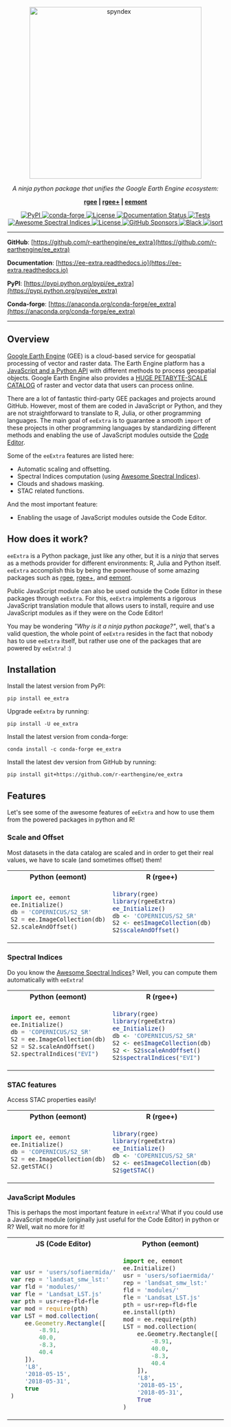 <p align="center">
  <a href="https://github.com/r-earthengine/ee_extra"><img src="https://raw.githubusercontent.com/r-earthengine/ee_extra/master/docs/_static/logo.png" alt="spyndex" width="400"></a>
</p>
<p align="center">
    <em>A ninja python package that unifies the Google Earth Engine ecosystem:</em>
</p>
<p align="center">
    <b><a href="https://github.com/r-spatial/rgee" target="_blank">
    rgee</a> | <a href="https://github.com/r-earthengine/rgeeExtra" target="_blank">
    rgee+</a> | <a href="https://github.com/davemlz/eemont" target="_blank">
    eemont</a> </b>
</p>
<p align="center">
<a href='https://pypi.python.org/pypi/ee_extra'>
    <img src='https://img.shields.io/pypi/v/ee_extra.svg' alt='PyPI' />
</a>
<a href='https://anaconda.org/conda-forge/ee_extra'>
    <img src='https://img.shields.io/conda/vn/conda-forge/ee_extra.svg' alt='conda-forge' />
</a>
<a href="https://opensource.org/licenses/Apache-2.0" target="_blank">
    <img src="https://img.shields.io/badge/License-Apache%202.0-blue.svg" alt="License">
</a>
<a href='https://ee-extra.readthedocs.io/en/latest/?badge=latest'>
    <img src='https://readthedocs.org/projects/ee-extra/badge/?version=latest' alt='Documentation Status' />
</a>
<a href="https://github.com/r-earthengine/ee_extra/actions/workflows/tests.yml" target="_blank">
    <img src="https://github.com/r-earthengine/ee_extra/actions/workflows/tests.yml/badge.svg" alt="Tests">
</a>
<a href="https://github.com/r-earthengine/ee_extra/actions/workflows/update_awesome_spectral_indices.yml" target="_blank">
    <img src="https://github.com/r-earthengine/ee_extra/actions/workflows/update_awesome_spectral_indices.yml/badge.svg" alt="Awesome Spectral Indices">
</a>
<a href="https://github.com/r-earthengine/ee_extra/actions/workflows/update_gee_stac_ids.yml" target="_blank">
    <img src="https://github.com/r-earthengine/ee_extra/actions/workflows/update_gee_stac_ids.yml/badge.svg" alt="License">
</a>
<a href="https://github.com/r-earthengine/ee_extra/actions/workflows/update_gee_stac_scale_offset.yml" target="_blank">
    <img src="https://github.com/r-earthengine/ee_extra/actions/workflows/update_gee_stac_scale_offset.yml/badge.svg" alt="GitHub Sponsors">
</a>
<a href="https://github.com/psf/black" target="_blank">
    <img src="https://img.shields.io/badge/code%20style-black-000000.svg" alt="Black">
</a>
<a href="https://pycqa.github.io/isort/" target="_blank">
    <img src="https://img.shields.io/badge/%20imports-isort-%231674b1?style=flat&labelColor=ef8336" alt="isort">
</a>
</p>

---

**GitHub**: [https://github.com/r-earthengine/ee_extra](https://github.com/r-earthengine/ee_extra)

**Documentation**: [https://ee-extra.readthedocs.io](https://ee-extra.readthedocs.io)

**PyPI**: [https://pypi.python.org/pypi/ee_extra](https://pypi.python.org/pypi/ee_extra)

**Conda-forge**: [https://anaconda.org/conda-forge/ee_extra](https://anaconda.org/conda-forge/ee_extra)

---

## Overview

[Google Earth Engine](https://earthengine.google.com/) (GEE) is a cloud-based service for 
geospatial processing of vector and raster data. The Earth Engine platform has a 
[JavaScript and a Python API](https://developers.google.com/earth-engine/guides) with 
different methods to process geospatial objects. Google Earth Engine also provides a 
[HUGE PETABYTE-SCALE CATALOG](https://developers.google.com/earth-engine/datasets/) of 
raster and vector data that users can process online. 

There are a lot of fantastic third-party GEE packages and projects around GitHub. However,
most of them are coded in JavaScript or Python, and they are not straightforward
to translate to R, Julia, or other programming languages. The main goal of `eeExtra` is
to guarantee a smooth `import` of these projects in other programming languages by
standardizing different methods and enabling the use of JavaScript modules outside the
[Code Editor](https://code.earthengine.google.com/).

Some of the `eeExtra` features are listed here:

- Automatic scaling and offsetting.
- Spectral Indices computation (using [Awesome Spectral Indices](https://github.com/davemlz/awesome-spectral-indices)).
- Clouds and shadows masking.
- STAC related functions.

And the most important feature:

- Enabling the usage of JavaScript modules outside the Code Editor.


## How does it work?

`eeExtra` is a Python package, just like any other, but it is a *ninja* that serves as a 
methods provider for different environments: R, Julia and Python itself. `eeExtra` 
accomplish this by being the powerhouse of some amazing packages such as [rgee](https://github.com/r-spatial/rgee),
[rgee+](https://github.com/r-earthengine/rgeeExtra), and [eemont](https://github.com/davemlz/eemont).

Public JavaScript module can also be used outside the Code Editor in these packages
through `eeExtra`. For this, `eeExtra` implements a rigorous JavaScript translation
module that allows users to install, require and use JavaScript modules as if they
were on the Code Editor!

You may be wondering *"Why is it a ninja python package?"*, well, that's a valid question,
the whole point of `eeExtra` resides in the fact that nobody has to use `eeExtra` itself,
but rather use one of the packages that are powered by `eeExtra`! :) 


## Installation

Install the latest version from PyPI:

```
pip install ee_extra
```

Upgrade `eeExtra` by running:

```
pip install -U ee_extra
```

Install the latest version from conda-forge:

```
conda install -c conda-forge ee_extra
```

Install the latest dev version from GitHub by running:

```
pip install git+https://github.com/r-earthengine/ee_extra
```

## Features

Let's see some of the awesome features of `eeExtra` and how to use them from the powered
packages in python and R!

### Scale and Offset

Most datasets in the data catalog are scaled and in order to get their real values,
we have to scale (and sometimes offset) them!

<table>

<tr>
<th> Python (eemont) </th>
<th> R (rgee+) </th>
</tr>

<tr>
<td>
  
``` python
import ee, eemont
ee.Initialize()
db = 'COPERNICUS/S2_SR'
S2 = ee.ImageCollection(db)
S2.scaleAndOffset()
```

</td>
<td>

``` r
library(rgee)
library(rgeeExtra)
ee_Initialize()
db <- 'COPERNICUS/S2_SR'
S2 <- ee$ImageCollection(db)
S2$scaleAndOffset()
```
</td>
</tr>

</table>

### Spectral Indices

Do you know the [Awesome Spectral Indices](https://github.com/davemlz/awesome-spectral-indices)? 
Well, you can compute them automatically with `eeExtra`! 

<table>

<tr>
<th> Python (eemont) </th>
<th> R (rgee+) </th>
</tr>

<tr>
<td>
  
``` python
import ee, eemont
ee.Initialize()
db = 'COPERNICUS/S2_SR'
S2 = ee.ImageCollection(db)
S2 = S2.scaleAndOffset()
S2.spectralIndices("EVI")
```

</td>
<td>

``` r
library(rgee)
library(rgeeExtra)
ee_Initialize()
db <- 'COPERNICUS/S2_SR'
S2 <- ee$ImageCollection(db)
S2 <- S2$scaleAndOffset()
S2$spectralIndices("EVI")
```
</td>
</tr>

</table>

### STAC features

Access STAC properties easily!

<table>

<tr>
<th> Python (eemont) </th>
<th> R (rgee+) </th>
</tr>

<tr>
<td>
  
``` python
import ee, eemont
ee.Initialize()
db = 'COPERNICUS/S2_SR'
S2 = ee.ImageCollection(db)
S2.getSTAC()
```

</td>
<td>

``` r
library(rgee)
library(rgeeExtra)
ee_Initialize()
db <- 'COPERNICUS/S2_SR'
S2 <- ee$ImageCollection(db)
S2$getSTAC()
```
</td>
</tr>

</table>

### JavaScript Modules

This is perhaps the most important feature in `eeExtra`! What if you could use a
JavaScript module (originally just useful for the Code Editor) in python or R? Well,
wait no more for it!

<table>

<tr>
<th> JS (Code Editor) </th>
<th> Python (eemont) </th>
<th> R (rgee+) </th>
</tr>

<tr>
<td>
  
``` javascript
var usr = 'users/sofiaermida/'
var rep = 'landsat_smw_lst:'
var fld = 'modules/'
var fle = 'Landsat_LST.js'
var pth = usr+rep+fld+fle
var mod = require(pth)
var LST = mod.collection(
    ee.Geometry.Rectangle([
        -8.91,
        40.0,
        -8.3,
        40.4
    ]),
    'L8',
    '2018-05-15',
    '2018-05-31',
    true
)
```

</td>
<td>
  
``` python
import ee, eemont
ee.Initialize()
usr = 'users/sofiaermida/'
rep = 'landsat_smw_lst:'
fld = 'modules/'
fle = 'Landsat_LST.js'
pth = usr+rep+fld+fle
ee.install(pth)
mod = ee.require(pth)
LST = mod.collection(
    ee.Geometry.Rectangle([
        -8.91,
        40.0,
        -8.3,
        40.4
    ]),
    'L8',
    '2018-05-15',
    '2018-05-31',
    True
)
```

</td>
<td>

``` r
library(rgee)
library(rgeeExtra)
ee_Initialize()
usr <- 'users/sofiaermida/'
rep <- 'landsat_smw_lst:'
fld <- 'modules/'
fle <- 'Landsat_LST.js'
pth <- paste0(usr,rep,fld,fle)
mod <- ee$require(pth)
LST = mod$collection(
    ee$Geometry$Rectangle(c(
        -8.91,
        40.0,
        -8.3,
        40.4
    )),
    'L8',
    '2018-05-15',
    '2018-05-31',
    TRUE
)
```
</td>
</tr>

</table>